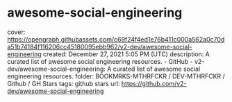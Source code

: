 # awesome-social-engineering

cover: https://opengraph.githubassets.com/c69f24f4ed1e76b411c000a562a0c70da51b74184f116206cc45180095ebb962/v2-dev/awesome-social-engineering
created: December 27, 2021 5:05 PM (UTC)
description: A curated list of awesome social engineering resources. - GitHub - v2-dev/awesome-social-engineering: A curated list of awesome social engineering resources.
folder: BOOKMRKS-MTHRFCKR / DEV-MTHRFCKR / Github / GH Stars
tags: github stars
url: https://github.com/v2-dev/awesome-social-engineering